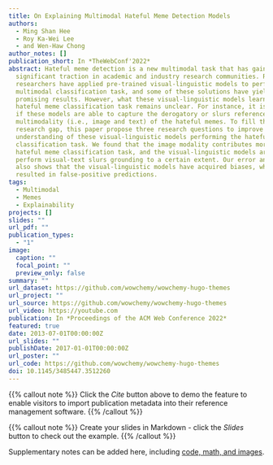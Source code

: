 ```yaml
---
title: On Explaining Multimodal Hateful Meme Detection Models
authors:
  - Ming Shan Hee
  - Roy Ka-Wei Lee
  - and Wen-Haw Chong
author_notes: []
publication_short: In *TheWebConf'2022*
abstract: Hateful meme detection is a new multimodal task that has gained
  significant traction in academic and industry research communities. Recently,
  researchers have applied pre-trained visual-linguistic models to perform the
  multimodal classification task, and some of these solutions have yielded
  promising results. However, what these visual-linguistic models learn for the
  hateful meme classification task remains unclear. For instance, it is unclear
  if these models are able to capture the derogatory or slurs references in
  multimodality (i.e., image and text) of the hateful memes. To fill this
  research gap, this paper propose three research questions to improve our
  understanding of these visual-linguistic models performing the hateful meme
  classification task. We found that the image modality contributes more to the
  hateful meme classification task, and the visual-linguistic models are able to
  perform visual-text slurs grounding to a certain extent. Our error analysis
  also shows that the visual-linguistic models have acquired biases, which
  resulted in false-positive predictions.
tags:
  - Multimodal
  - Memes
  - Explainability
projects: []
slides: ""
url_pdf: ""
publication_types:
  - "1"
image:
  caption: ""
  focal_point: ""
  preview_only: false
summary: ""
url_dataset: https://github.com/wowchemy/wowchemy-hugo-themes
url_project: ""
url_source: https://github.com/wowchemy/wowchemy-hugo-themes
url_video: https://youtube.com
publication: In *Proceedings of the ACM Web Conference 2022*
featured: true
date: 2013-07-01T00:00:00Z
url_slides: ""
publishDate: 2017-01-01T00:00:00Z
url_poster: ""
url_code: https://github.com/wowchemy/wowchemy-hugo-themes
doi: 10.1145/3485447.3512260
---
```


{{% callout note %}}
Click the _Cite_ button above to demo the feature to enable visitors to import publication metadata into their reference management software.
{{% /callout %}}

{{% callout note %}}
Create your slides in Markdown - click the _Slides_ button to check out the example.
{{% /callout %}}

Supplementary notes can be added here, including [code, math, and images](https://wowchemy.com/docs/writing-markdown-latex/).

